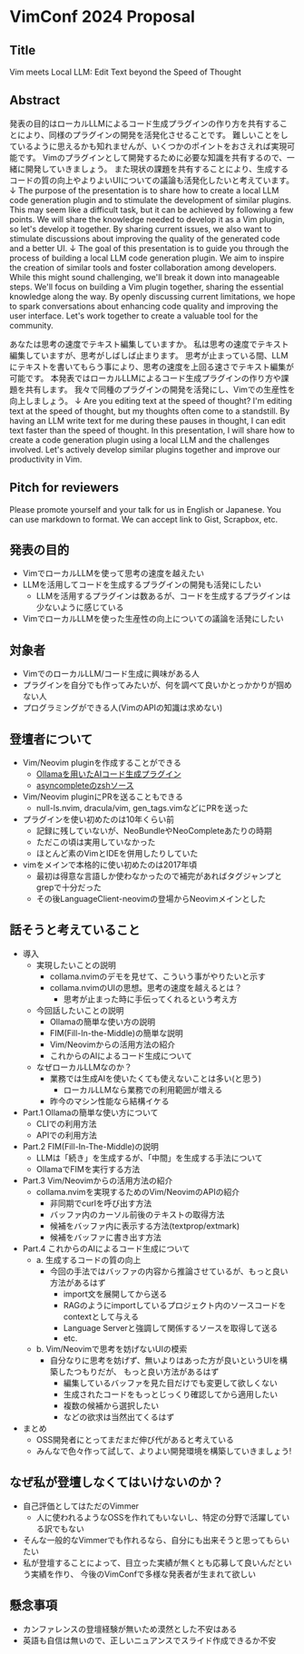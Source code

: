 # VimConf 2024 Proposal

## Title

Vim meets Local LLM: Edit Text beyond the Speed of Thought

## Abstract

発表の目的はローカルLLMによるコード生成プラグインの作り方を共有することにより、同様のプラグインの開発を活発化させることです。
難しいことをしているように思えるかも知れませんが、いくつかのポイントをおさえれば実現可能です。
Vimのプラグインとして開発するために必要な知識を共有するので、一緒に開発していきましょう。
また現状の課題を共有することにより、生成するコードの質の向上やよりよいUIについての議論も活発化したいと考えています。
↓
The purpose of the presentation is to share how to create a local LLM code generation plugin and to stimulate the development of similar plugins.
This may seem like a difficult task, but it can be achieved by following a few points.
We will share the knowledge needed to develop it as a Vim plugin, so let's develop it together.
By sharing current issues, we also want to stimulate discussions about improving the quality of the generated code and a better UI.
↓
The goal of this presentation is to guide you through the process of building a local LLM code generation plugin. We aim to inspire the creation of similar tools and foster collaboration among developers.
While this might sound challenging, we'll break it down into manageable steps. We'll focus on building a Vim plugin together, sharing the essential knowledge along the way.
By openly discussing current limitations, we hope to spark conversations about enhancing code quality and improving the user interface. Let's work together to create a valuable tool for the community.

あなたは思考の速度でテキスト編集していますか。
私は思考の速度でテキスト編集していますが、思考がしばしば止まります。
思考が止まっている間、LLMにテキストを書いてもらう事により、思考の速度を上回る速さでテキスト編集が可能です。
本発表ではローカルLLMによるコード生成プラグインの作り方や課題を共有します。
我々で同種のプラグインの開発を活発にし、Vimでの生産性を向上しましょう。
↓
Are you editing text at the speed of thought?
I'm editing text at the speed of thought, but my thoughts often come to a standstill.
By having an LLM write text for me during these pauses in thought, I can edit text faster than the speed of thought.
In this presentation, I will share how to create a code generation plugin using a local LLM and the challenges involved.
Let's actively develop similar plugins together and improve our productivity in Vim.

## Pitch for reviewers

Please promote yourself and your talk for us in English or Japanese.
You can use markdown to format.
We can accept link to Gist, Scrapbox, etc.

## 発表の目的

- VimでローカルLLMを使って思考の速度を越えたい
- LLMを活用してコードを生成するプラグインの開発も活発にしたい
  - LLMを活用するプラグインは数あるが、コードを生成するプラグインは少ないように感じている
- VimでローカルLLMを使った生産性の向上についての議論を活発にしたい

## 対象者

- VimでのローカルLLM/コード生成に興味がある人
- プラグインを自分でも作ってみたいが、何を調べて良いかとっかかりが掴めない人
- プログラミングができる人(VimのAPIの知識は求めない)

## 登壇者について

- Vim/Neovim pluginを作成することができる
  - [Ollamaを用いたAIコード生成プラグイン](https://github.com/yuys13/collama.nvim)
  - [asyncompleteのzshソース](https://github.com/yuys13/asyncomplete-zsh.vim)
- Vim/Neovim pluginにPRを送ることもできる
  - null-ls.nvim, dracula/vim, gen_tags.vimなどにPRを送った
- プラグインを使い初めたのは10年くらい前
  - 記録に残していないが、NeoBundleやNeoCompleteあたりの時期
  - ただこの頃は実用していなかった
  - ほとんど素のVimとIDEを併用したりしていた
- vimをメインで本格的に使い初めたのは2017年頃
  - 最初は得意な言語しか使わなかったので補完があればタグジャンプとgrepで十分だった
  - その後LanguageClient-neovimの登場からNeovimメインとした

## 話そうと考えていること

- 導入
  - 実現したいことの説明
    - collama.nvimのデモを見せて、こういう事がやりたいと示す
    - collama.nvimのUIの思想。思考の速度を越えるとは？
      - 思考が止まった時に手伝ってくれるという考え方
  - 今回話したいことの説明
    - Ollamaの簡単な使い方の説明
    - FIM(Fill-In-the-Middle)の簡単な説明
    - Vim/Neovimからの活用方法の紹介
    - これからのAIによるコード生成について
  - なぜローカルLLMなのか？
    - 業務では生成AIを使いたくても使えないことは多い(と思う)
      - ローカルLLMなら業務での利用範囲が増える
    - 昨今のマシン性能なら結構イケる
- Part.1 Ollamaの簡単な使い方について
  - CLIでの利用方法
  - APIでの利用方法
- Part.2 FIM(Fill-In-The-Middle)の説明
  - LLMは「続き」を生成するが、「中間」を生成する手法について
  - OllamaでFIMを実行する方法
- Part.3 Vim/Neovimからの活用方法の紹介
  - collama.nvimを実現するためのVim/NeovimのAPIの紹介
    - 非同期でcurlを呼び出す方法
    - バッファ内のカーソル前後のテキストの取得方法
    - 候補をバッファ内に表示する方法(textprop/extmark)
    - 候補をバッファに書き出す方法
- Part.4 これからのAIによるコード生成について
  - a. 生成するコードの質の向上
    - 今回の手法ではバッファの内容から推論させているが、もっと良い方法があるはず
      - import文を展開してから送る
      - RAGのようにimportしているプロジェクト内のソースコードをcontextとして与える
      - Language Serverと強調して関係するソースを取得して送る
      - etc.
  - b. Vim/Neovimで思考を妨げないUIの模索
    - 自分なりに思考を妨げず、無いよりはあった方が良いというUIを構築したつもりだが、
      もっと良い方法があるはず
      - 編集しているバッファを見た目だけでも変更して欲しくない
      - 生成されたコードをもっとじっくり確認してから適用したい
      - 複数の候補から選択したい
      - などの欲求は当然出てくるはず
- まとめ
  - OSS開発者にとってまだまだ伸び代があると考えている
  - みんなで色々作って試して、よりよい開発環境を構築していきましょう!

## なぜ私が登壇しなくてはいけないのか？

- 自己評価としてはただのVimmer
  - 人に使われるようなOSSを作れてもいないし、特定の分野で活躍している訳でもない
- そんな一般的なVimmerでも作れるなら、自分にも出来そうと思ってもらいたい
- 私が登壇することによって、目立った実績が無くとも応募して良いんだという実績を作り、
  今後のVimConfで多様な発表者が生まれて欲しい

## 懸念事項

- カンファレンスの登壇経験が無いため漠然とした不安はある
- 英語も自信は無いので、正しいニュアンスでスライド作成できるか不安
